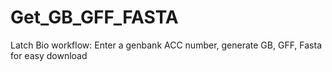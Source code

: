 # Get_GB_GFF_FASTA
Latch Bio workflow:  Enter a genbank ACC number, generate GB, GFF, Fasta for easy download 
